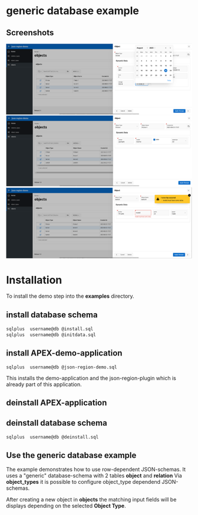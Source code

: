 # generic database example

## Screenshots
![Server](server.png)
![Printer](printer.png)
![Switch](switch.png)


# Installation

To install the demo step into the **examples** directory.


## install database schema

```
sqlplus  username@db @install.sql
sqlplus  username@db @initdata.sql
```

## install APEX-demo-application

```
sqlplus  username@db @json-region-demo.sql
```
This installs the demo-application and the json-region-plugin which is already part of this application.

## deinstall APEX-application

## deinstall database schema

```
sqlplus  username@db @deinstall.sql
```

## Use the generic database example

The example demonstrates how to use row-dependent JSON-schemas.
It uses a "generic" database-schema with 2 tables **object** and **relation**
Via **object_types** it is possible to configure object_type dependend JSON-schemas.

After creating a new object in **objects** the matching input fields will be displays depending on the selected **Object Type**.
